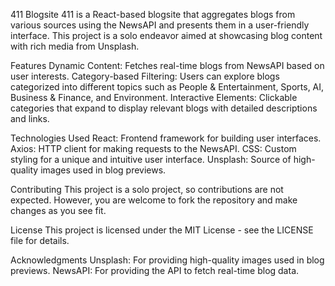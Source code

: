 411 Blogsite
411 is a React-based blogsite that aggregates blogs from various sources using the NewsAPI and presents them in a user-friendly interface. This project is a solo endeavor aimed at showcasing blog content with rich media from Unsplash.

Features
Dynamic Content: Fetches real-time blogs from NewsAPI based on user interests.
Category-based Filtering: Users can explore blogs categorized into different topics such as People & Entertainment, Sports, AI, Business & Finance, and Environment.
Interactive Elements: Clickable categories that expand to display relevant blogs with detailed descriptions and links.

Technologies Used
React: Frontend framework for building user interfaces.
Axios: HTTP client for making requests to the NewsAPI.
CSS: Custom styling for a unique and intuitive user interface.
Unsplash: Source of high-quality images used in blog previews.

Contributing
This project is a solo project, so contributions are not expected. However, you are welcome to fork the repository and make changes as you see fit.

License
This project is licensed under the MIT License - see the LICENSE file for details.

Acknowledgments
Unsplash: For providing high-quality images used in blog previews.
NewsAPI: For providing the API to fetch real-time blog data.
